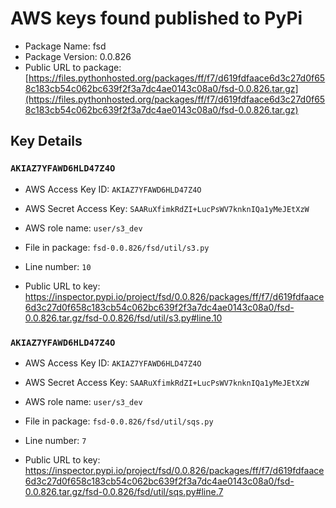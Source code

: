 # AWS keys found published to PyPi

* Package Name: fsd
* Package Version: 0.0.826
* Public URL to package: [https://files.pythonhosted.org/packages/ff/f7/d619fdfaace6d3c27d0f658c183cb54c062bc639f2f3a7dc4ae0143c08a0/fsd-0.0.826.tar.gz](https://files.pythonhosted.org/packages/ff/f7/d619fdfaace6d3c27d0f658c183cb54c062bc639f2f3a7dc4ae0143c08a0/fsd-0.0.826.tar.gz)

## Key Details

### `AKIAZ7YFAWD6HLD47Z4O`

* AWS Access Key ID: `AKIAZ7YFAWD6HLD47Z4O`
* AWS Secret Access Key: `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` 
* AWS role name: `user/s3_dev`
* File in package: `fsd-0.0.826/fsd/util/s3.py`
* Line number: `10`

* Public URL to key: https://inspector.pypi.io/project/fsd/0.0.826/packages/ff/f7/d619fdfaace6d3c27d0f658c183cb54c062bc639f2f3a7dc4ae0143c08a0/fsd-0.0.826.tar.gz/fsd-0.0.826/fsd/util/s3.py#line.10



### `AKIAZ7YFAWD6HLD47Z4O`

* AWS Access Key ID: `AKIAZ7YFAWD6HLD47Z4O`
* AWS Secret Access Key: `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` 
* AWS role name: `user/s3_dev`
* File in package: `fsd-0.0.826/fsd/util/sqs.py`
* Line number: `7`

* Public URL to key: https://inspector.pypi.io/project/fsd/0.0.826/packages/ff/f7/d619fdfaace6d3c27d0f658c183cb54c062bc639f2f3a7dc4ae0143c08a0/fsd-0.0.826.tar.gz/fsd-0.0.826/fsd/util/sqs.py#line.7


